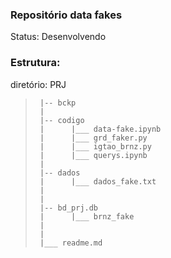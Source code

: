 ### Repositório data fakes

Status: Desenvolvendo

### Estrutura:

diretório: PRJ
 >      |-- bckp
 >      |
 >      |-- codigo
 >      |      |___ data-fake.ipynb
 >      |      |___ grd_faker.py
 >      |      |___ igtao_brnz.py
 >      |      |___ querys.ipynb
 >      |
 >      |-- dados
 >      |      |___ dados_fake.txt
 >      |
 >      |
 >      |-- bd_prj.db
 >      |      |___ brnz_fake
 >      |
 >      |
 >      |___ readme.md

